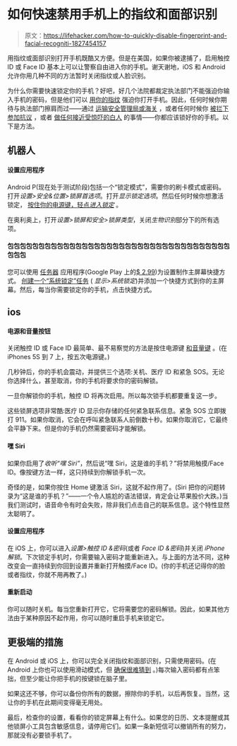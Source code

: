 # 如何快速禁用手机上的指纹和面部识别

> 原文：<https://lifehacker.com/how-to-quickly-disable-fingerprint-and-facial-recogniti-1827454157>

用指纹或面部识别打开手机既酷又方便。但是在美国，如果你被逮捕了，启用触控 ID 或 Face ID 基本上可以让警察自由进入你的手机。谢天谢地，iOS 和 Android 允许你用几种不同的方法暂时关闭指纹或人脸识别。



为什么你需要快速锁定你的手机？好吧，好几个法院都裁定执法部门不能强迫你输入手机的密码，但是他们可以 [用你的指纹](https://www.theatlantic.com/technology/archive/2016/05/iphone-fingerprint-search-warrant/480861/) 强迫你打开手机。因此，任何时候你期待与执法部门擦肩而过——通过 [运输安全管理局或海关](https://lifehacker.com/how-to-keep-your-data-safe-when-traveling-abroad-1795545604) ，或者任何时候你 [被拦下](https://www.theroot.com/drivingwhileblackwithleavesonthewindshield-kansas-man-1826176285)[参加抗议](https://splinternews.com/575-people-including-congresswoman-arrested-in-capito-1827223091) ，或者 [做任何接近受惊吓的白人](https://www.theroot.com/tag/white-people-calling-the-police-on-black-people#_ga=2.213719057.40787213.1531149169-1297080755.1497980211) 的事情——你都应该锁好你的手机。以下是方法。

## 机器人

#### 设置应用程序

Android P(现在处于测试阶段)包括一个“锁定模式”，需要你的刷卡模式或密码。打开*设置>安全&位置>锁屏首选项*。打开*显示锁定选项*。然后任何时候你想激活锁定， [按住你的电源键，轻点*进入锁定*](https://android.gadgethacks.com/how-to/quickly-disable-fingerprints-smart-lock-android-p-for-extra-security-0183475/) 。

在奥利奥上，打开*设置>锁屏和安全>锁屏类型*，关闭*生物识别*部分下的所有选项。

#### 包包包包包包包包包包包包包包包包包包包包包包包包包包包包包包包包包包包包包包包

您可以使用 [任务器](https://lifehacker.com/android-automation-showdown-ifttt-vs-tasker-1781835294#_ga=2.114678786.40787213.1531149169-1297080755.1497980211) 应用程序(Google Play 上的[$ 2.99](https://play.google.com/store/apps/details?id=net.dinglisch.android.taskerm))为设置制作主屏幕快捷方式。 [创建一个“系统锁定”任务](https://www.reddit.com/r/Android/comments/7imzv1/tip_quickly_disable_fingerprint_unlock_and/) ( *显示>系统锁定*)并添加一个快捷方式到你的主屏幕。然后，每当你需要锁定你的手机，点击快捷方式。

## ios

#### 电源和音量按钮

关闭触控 ID 或 Face ID 最简单、最不易察觉的方法是按住电源键 [和音量键](https://www.imore.com/how-quickly-disable-touch-id-when-you-need-extra-security) 。(在 iPhones 5S 到 7 上，按五次电源键。)

几秒钟后，你的手机会震动，并提供三个选项:关机、医疗 ID 和紧急 SOS。无论你选择什么，甚至取消，你的手机将要求你的密码解锁。

一旦你解锁你的手机，触控 ID 将再次启用。所以每次锁手机都要重复这一步。

这些锁屏选项非常酷:医疗 ID 显示你存储的任何紧急联系信息。紧急 SOS 立即拨打 911。如果你取消，它会在呼叫紧急联系人前倒数十秒。如果你取消它，它最终会平静下来。但是你的手机仍然需要密码才能解锁。

#### **嘿 Siri**

如果你启用了*收听“嘿 Siri”*，然后说“嘿 Siri，这是谁的手机？”将禁用触摸/Face ID。像按键方法一样，这只持续到你解锁手机一次。

奇怪的是，如果你按住 Home 键激活 Siri，这就不起作用了。(Siri 把你的问题转录为“这是谁的手机？”——一个令人尴尬的语法错误，肯定会让苹果股价大跌。)当我们测试时，语音命令有时会失败，除非我们点击自己的联系信息。这个特性显然太聪明了。

#### 设置应用程序

在 iOS 上，你可以进入*设置>触控 ID &密码*(或者 *Face ID &密码*)并关闭 *iPhone 解锁*。下次锁定手机时，你需要输入密码才能重新进入。与上面的方法不同，这种改变会一直持续到你回到设置并重新打开触摸/Face ID。(你的手机还记得你的脸或者指纹，你就不用再教了。)

#### 重新启动

你可以随时关机。每当您重新打开它，它将需要您的密码解锁。因此，如果其他方法由于某种原因不起作用，你可以随时重启手机来锁定它。

## 更极端的措施

在 Android 或 iOS 上，你可以完全关闭指纹和面部识别，只需使用密码。(在 Android 上你也可以使用滑动模式，但 [确保很难猜到](https://lifehacker.com/use-complex-patterns-avoid-letters-for-more-secure-and-1725972815) 。)每次输入密码都有点笨拙，但至少能让你把手机的按键锁在脑子里。

如果这还不够，你可以备份你所有的数据，擦除你的手机，以后再恢复。当然，这让你的手机在此期间变得毫无用处。

最后，检查你的设置，看看你的锁定屏幕上有什么。如果您的日历、文本提醒或其他锁屏小工具包含敏感信息，请停用它们。如果一条新短信可以撤销所有的努力，那就没有必要锁手机了。